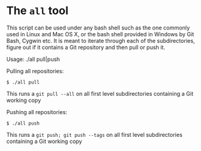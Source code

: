 # The `all` tool

This script can be used under any bash shell such as the one commonly used in Linux and Mac OS X, or the bash shell provided in Windows by Git Bash, Cygwin etc. It is meant to iterate through each of the subdirectories, figure out if it contains a Git repository and then pull or push it.

Usage: ./all pull|push

Pulling all repositories:

`$ ./all pull`

This runs a `git pull --all` on all first level subdirectories containing a Git working copy

Pushing all repositories:

`$ ./all push`

This runs a `git push; git push --tags` on all first level subdirectories containing a Git working copy